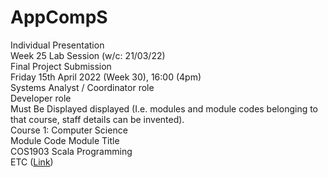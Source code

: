 # AppCompS
Individual Presentation <br>
Week 25 Lab Session (w/c: 21/03/22) <br>
Final Project Submission <br>
Friday 15th April 2022 (Week 30), 16:00 (4pm) <br>
Systems Analyst / Coordinator role <br>
Developer role <br>
Must Be Displayed displayed (I.e. modules and module codes belonging to that course, staff details can be invented). <br>
Course 1: Computer Science <br>
Module Code Module Title <br>
COS1903 Scala Programming <br>
ETC ([Link](https://www.buckscollegegroup.ac.uk/computing-and-it)) <br>
